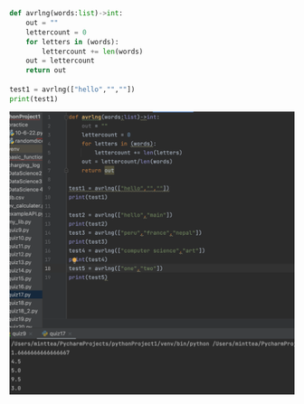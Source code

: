 ```.py
def avrlng(words:list)->int:
    out = ""
    lettercount = 0
    for letters in (words):
        lettercount += len(words)
    out = lettercount
    return out

test1 = avrlng(["hello","",""])
print(test1)
```
![](https://github.com/MeisaChi/unit2_repo/blob/main/Quizzes/quiz17.png)
